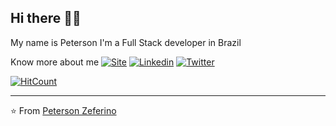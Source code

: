 ## Hi there 👋🏾
My name is Peterson
I'm a Full Stack developer in Brazil

Know more about me
[![Site](https://img.shields.io/badge/Site-petersonzeferino-black)](http://www.petersonzeferino.com/)
[![Linkedin](https://img.shields.io/badge/-LinkedIn-2867B2?style=flat&logo=Linkedin&logoColor=white)](https://www.linkedin.com/in/petersonzeferino)
[![Twitter](https://img.shields.io/badge/-Twitter-007bff?style=flat&logo=Twitter&logoColor=white)](https://twitter.com/petzeferino)


[![HitCount](http://hits.dwyl.com/petersonzeferino/petersonzeferino.svg)](http://hits.dwyl.com/petersonzeferino/petersonzeferino)
<!--
**petersonzeferino/petersonzeferino** is a ✨ _special_ ✨ repository because its `README.md` (this file) appears on your GitHub profile.

Here are some ideas to get you started:

- 🔭 I’m currently working on ...
- 🌱 I’m currently learning ...
- 👯 I’m looking to collaborate on ...
- 🤔 I’m looking for help with ...
- 💬 Ask me about ...
- 📫 How to reach me: ...
- 😄 Pronouns: ...
- ⚡ Fun fact: ...
-->

---
⭐️ From [Peterson Zeferino](https://github.com/petersonzeferino)

